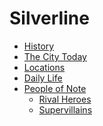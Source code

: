 <!-- TITLE: Silverline -->
<!-- SUBTITLE: A campaign setting for Masks -->

# Silverline
* [History](silverline/history)
* [The City Today](silverline/the-city-today)
* [Locations](silverline/locations)
* [Daily Life](silverline/daily-life)
* [People of Note](silverline/people)
  * [Rival Heroes](silverline/rival-heroes)
  * [Supervillains](silverline/supervillains)